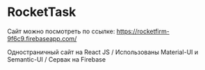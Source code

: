 # RocketTask

Сайт можно посмотреть по ссылке: https://rocketfirm-9f6c9.firebaseapp.com/

Одностраничный сайт на React JS / 
Использованы Material-UI и Semantic-UI / 
Сервак на Firebase

